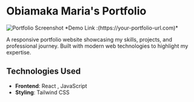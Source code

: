 # Obiamaka Maria's Portfolio 

<img src="https://i.postimg.cc/k5g4sCjc/portfolio.png" alt="Portfolio Screenshot">
*Demo Link :(https://your-portfolio-url.com)*  

A responsive portfolio website showcasing my skills, projects, and professional journey. Built with modern web technologies to highlight my expertise.


## Technologies Used

- **Frontend**: React , JavaScript
- **Styling**: Tailwind CSS
